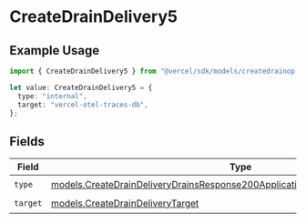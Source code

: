 # CreateDrainDelivery5

## Example Usage

```typescript
import { CreateDrainDelivery5 } from "@vercel/sdk/models/createdrainop.js";

let value: CreateDrainDelivery5 = {
  type: "internal",
  target: "vercel-otel-traces-db",
};
```

## Fields

| Field                                                                                                                                                              | Type                                                                                                                                                               | Required                                                                                                                                                           | Description                                                                                                                                                        |
| ------------------------------------------------------------------------------------------------------------------------------------------------------------------ | ------------------------------------------------------------------------------------------------------------------------------------------------------------------ | ------------------------------------------------------------------------------------------------------------------------------------------------------------------ | ------------------------------------------------------------------------------------------------------------------------------------------------------------------ |
| `type`                                                                                                                                                             | [models.CreateDrainDeliveryDrainsResponse200ApplicationJSONResponseBody25Type](../models/createdraindeliverydrainsresponse200applicationjsonresponsebody25type.md) | :heavy_check_mark:                                                                                                                                                 | N/A                                                                                                                                                                |
| `target`                                                                                                                                                           | [models.CreateDrainDeliveryTarget](../models/createdraindeliverytarget.md)                                                                                         | :heavy_check_mark:                                                                                                                                                 | N/A                                                                                                                                                                |